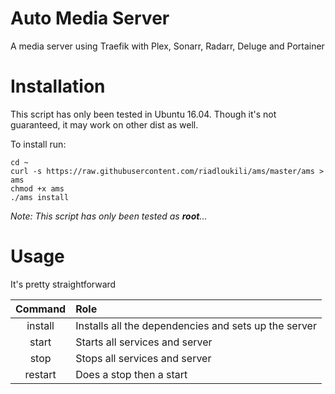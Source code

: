# Auto Media Server
A media server using Traefik with Plex, Sonarr, Radarr, Deluge and Portainer

# Installation
This script has only been tested in Ubuntu 16.04. Though it's not guaranteed, it may work on other dist as well.

To install run:
```shell
cd ~
curl -s https://raw.githubusercontent.com/riadloukili/ams/master/ams > ams
chmod +x ams
./ams install
```

*Note: This script has only been tested as **root**...*

# Usage
It's pretty straightforward

| Command       | Role                                                  |
|     :---:     |                      :---                             |
|    install    | Installs all the dependencies and sets up the server  |
|     start     | Starts all services and server                        |
|     stop      | Stops all services and server                         |
|    restart    | Does a stop then a start                              |

